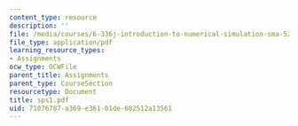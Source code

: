 ```yaml
---
content_type: resource
description: ''
file: /media/courses/6-336j-introduction-to-numerical-simulation-sma-5211-fall-2003/71076787a369e36101de682512a13561_sps1.pdf
file_type: application/pdf
learning_resource_types:
- Assignments
ocw_type: OCWFile
parent_title: Assignments
parent_type: CourseSection
resourcetype: Document
title: sps1.pdf
uid: 71076787-a369-e361-01de-682512a13561
---
```

